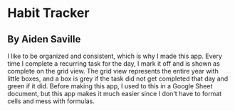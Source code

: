 # Habit Tracker
## By Aiden Saville

I like to be organized and consistent, which is why I made this app. Every time I
complete a recurring task for the day, I mark it off and is shown as complete on the grid view.
The grid view represents the entire year with little boxes, and a box is grey if the task did not get
completed that day and green if it did. Before making this app, I used to this in a Google Sheet document,
but this app makes it much easier since I don't have to format cells and mess with formulas.